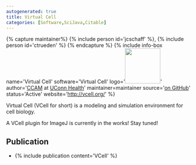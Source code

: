 ```yaml
---
autogenerated: true
title: Virtual Cell
categories: [Software,SciJava,Citable]
---
```



{% capture maintainer%}
{% include person id='jcschaff' %}, {% include person id='ctrueden' %}
{% endcapture %}
{% include info-box name='Virtual Cell'
software='Virtual Cell'
logo='<img src="/media/vcell-icon.png" width="96"/>'
author='[CCAM](https://health.uconn.edu/cell-analysis-modeling/) at [UConn Health](https://health.uconn.edu/)'
maintainer=maintainer source='[on GitHub](https://github.com/virtualcell)'
status='Active'
website='http://vcell.org/'
%}



Virtual Cell (VCell for short) is a modeling and simulation environment for cell biology.

A VCell plugin for ImageJ is currently in the works! Stay tuned!

## Publication

-   {% include publication content='VCell' %}

  
